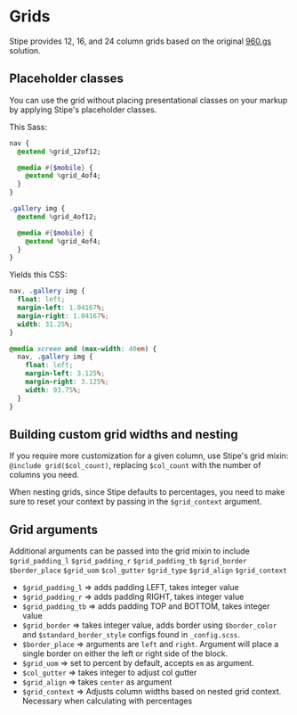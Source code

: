 # Grids
Stipe provides 12, 16, and 24 column grids based on the original [960.gs](http://960.gs/) solution.


## Placeholder classes
You can use the grid without placing presentational classes on your markup by applying Stipe's placeholder classes.

This Sass:

```sass
nav {
  @extend %grid_12of12;

  @media #{$mobile} {
    @extend %grid_4of4;
  }
}

.gallery img {
  @extend %grid_4of12;

  @media #{$mobile} {
    @extend %grid_4of4;
  }
}
```

Yields this CSS:

```css
nav, .gallery img {
  float: left;
  margin-left: 1.04167%;
  margin-right: 1.04167%;
  width: 31.25%;
}

@media screen and (max-width: 40em) {
  nav, .gallery img {
    float: left;
    margin-left: 3.125%;
    margin-right: 3.125%;
    width: 93.75%;
  }
}
```

## Building custom grid widths and nesting

If you require more customization for a given column, use Stipe's grid mixin: `@include grid($col_count)`, replacing `$col_count` with the number of columns you need.

When nesting grids, since Stipe defaults to percentages, you need to make sure to reset your context by passing in the `$grid_context` argument.

## Grid arguments
Additional arguments can be passed into the grid mixin to include `$grid_padding_l` `$grid_padding_r` `$grid_padding_tb` `$grid_border` `$border_place` `$grid_uom` `$col_gutter` `$grid_type` `$grid_align` `$grid_context`

* `$grid_padding_l` => adds padding LEFT, takes integer value
* `$grid_padding_r` => adds padding RIGHT, takes integer value
* `$grid_padding_tb` => adds padding TOP and BOTTOM, takes integer value
* `$grid_border` => takes integer value, adds border using `$border_color` and `$standard_border_style` configs found in `_config.scss`.
* `$border_place` => arguments are `left` and `right`. Argument will place a single border on either the left or right side of the block.
* `$grid_uom` => set to percent by default, accepts `em` as argument.
* `$col_gutter` => takes integer to adjust col gutter
* `$grid_align` => takes `center` as argument
* `$grid_context` => Adjusts column widths based on nested grid context. Necessary when calculating with percentages
